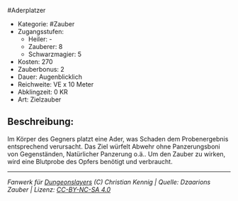 #Aderplatzer  
- Kategorie: #Zauber  
- Zugangsstufen:  
  - Heiler: -  
  - Zauberer: 8  
  - Schwarzmagier: 5  
- Kosten: 270  
- Zauberbonus: 2  
- Dauer: Augenblicklich  
- Reichweite: VE x 10 Meter  
- Abklingzeit: 0 KR  
- Art: Zielzauber     

## Beschreibung:
Im Körper des Gegners platzt eine Ader, was Schaden dem Probenergebnis entsprechend verursacht. Das Ziel würfelt Abwehr ohne Panzerungsboni von Gegenständen, Natürlicher Panzerung o.ä.. Um den Zauber zu wirken, wird eine Blutprobe des Opfers benötigt und verbraucht.


___
*Fanwerk für [Dungeonslayers](https://www.dungeonslayers.net/) (C) Christian Kennig | Quelle: Dzaarions Zauber | Lizenz: [CC-BY-NC-SA 4.0](https://creativecommons.org/licenses/by-nc-sa/4.0/deed.de)*